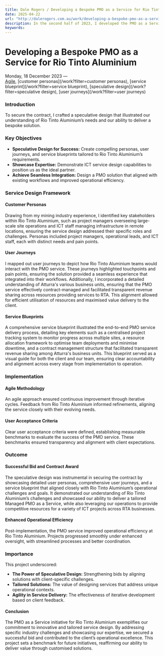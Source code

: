 ```yaml
---
title: Dale Rogers / Developing a Bespoke PMO as a Service for Rio Tinto Aluminium
date: 2025-04-22
url: "http://dalerogers.com.au/work/developing-a-bespoke-pmo-as-a-service-for-rio-tinto-aluminiu"
description: In the second half of 2023, I developed the PMO as a Service concept to deliver a tailored Project Management Office (PMO) solution for Rio Tinto Aluminium, ...
keywords: 
---
```


#  Developing a Bespoke PMO as a Service for Rio Tinto Aluminium 

Monday, 18 December 2023 —   
[Agile](/work?filter=Agile), [customer personas](/work?filter=customer personas), [service blueprint](/work?filter=service blueprint), [speculative design](/work?filter=speculative design), [user journeys](/work?filter=user journeys)

### Introduction

To secure the contract, I crafted a speculative design that illustrated our understanding of Rio Tinto Aluminium’s needs and our ability to deliver a bespoke solution.

### Key Objectives

  * **Speculative Design for Success:** Create compelling personas, user journeys, and service blueprints tailored to Rio Tinto Aluminium’s requirements.
  * **Showcase Expertise:** Demonstrate ICT service design capabilities to position us as the ideal partner.
  * **Achieve Seamless Integration:** Design a PMO solution that aligned with existing workflows and improved operational efficiency.

### Service Design Framework

#### Customer Personas

Drawing from my mining industry experience, I identified key stakeholders within Rio Tinto Aluminium, such as project managers overseeing large-scale site operations and ICT staff managing infrastructure in remote locations, ensuring the service design addressed their specific roles and challenges. Personas included project managers, operational leads, and ICT staff, each with distinct needs and pain points.

#### User Journeys

I mapped out user journeys to depict how Rio Tinto Aluminium teams would interact with the PMO service. These journeys highlighted touchpoints and pain points, ensuring the solution provided a seamless experience that integrated into their workflows. Additionally, I incorporated a detailed understanding of Atturra's various business units, ensuring that the PMO service effectively contract-managed and facilitated transparent revenue sharing across resources providing services to RTA. This alignment allowed for efficient utilisation of resources and maximised value delivery to the client.

#### Service Blueprints

A comprehensive service blueprint illustrated the end-to-end PMO service delivery process, detailing key elements such as a centralised project tracking system to monitor progress across multiple sites, a resource allocation framework to optimise team deployments and minimise downtime, and a contract management structure that facilitated transparent revenue sharing among Atturra's business units. This blueprint served as a visual guide for both the client and our team, ensuring clear accountability and alignment across every stage from implementation to operation.

### Implementation

#### Agile Methodology

An agile approach ensured continuous improvement through iterative cycles. Feedback from Rio Tinto Aluminium informed refinements, aligning the service closely with their evolving needs.

#### User Acceptance Criteria

Clear user acceptance criteria were defined, establishing measurable benchmarks to evaluate the success of the PMO service. These benchmarks ensured transparency and alignment with client expectations.

### Outcome

#### Successful Bid and Contract Award

The speculative design was instrumental in securing the contract by showcasing detailed user personas, comprehensive user journeys, and a service blueprint that aligned closely with Rio Tinto Aluminium’s operational challenges and goals. It demonstrated our understanding of Rio Tinto Aluminium’s challenges and showcased our ability to deliver a tailored Managed PMO as a Service, while also leveraging our operations to provide competitive resources for a variety of ICT projects across RTA businesses.

#### Enhanced Operational Efficiency

Post-implementation, the PMO service improved operational efficiency at Rio Tinto Aluminium. Projects progressed smoothly under enhanced oversight, with streamlined processes and better coordination.

### Importance

This project underscored:

  * **The Power of Speculative Design:** Strengthening bids by aligning solutions with client-specific challenges.
  * **Tailored Solutions:** The value of designing services that address unique operational contexts.
  * **Agility in Service Delivery:** The effectiveness of iterative development based on client feedback.

#### Conclusion

The PMO as a Service initiative for Rio Tinto Aluminium exemplifies our commitment to innovative and tailored service design. By addressing specific industry challenges and showcasing our expertise, we secured a successful bid and contributed to the client’s operational excellence. This project sets a benchmark for future initiatives, reaffirming our ability to deliver value through customised solutions.
